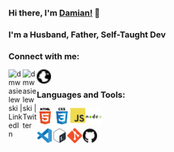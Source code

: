 ### Hi there, I'm [Damian!][website] 👋

### I'm a Husband, Father, Self-Taught Dev

### Connect with me:

[<img align="left" alt="dmwasielewski | LinkedIn" width="28px" src="https://cdn.jsdelivr.net/npm/simple-icons@v3/icons/linkedin.svg" />][linkedin]

[<img align="left" alt="dmwasielewski | Twitter" width="28px" src="https://cdn.jsdelivr.net/npm/simple-icons@v3/icons/twitter.svg" />][twitter]

[<img align="left" alt="namper.xyz" width="28px" src="https://raw.githubusercontent.com/iconic/open-iconic/master/svg/globe.svg" />][website]

<br />

### Languages and Tools:

[<img align="left" alt="HTML5" width="33px" src="https://raw.githubusercontent.com/devicons/devicon/master/icons/html5/html5-original-wordmark.svg" />][html5]
[<img align="left" alt="CSS3" width="33px" src="https://raw.githubusercontent.com/devicons/devicon/master/icons/css3/css3-original-wordmark.svg" />][css3]
[<img align="left" alt="JavaScript" width="30px" src="https://raw.githubusercontent.com/devicons/devicon/master/icons/javascript/javascript-original.svg" />][js]
[<img align="left" alt="Node" width="33px" src="https://raw.githubusercontent.com/devicons/devicon/master/icons/nodejs/nodejs-original-wordmark.svg" />][nodejs]

<!-- [<img align="left" alt="Express" width="33px" src="https://raw.githubusercontent.com/devicons/devicon/master/icons/express/express-original-wordmark.svg" />][express]
[<img align="left" alt="MongoDB" width="33px" src="https://raw.githubusercontent.com/devicons/devicon/master/icons/mongodb/mongodb-original-wordmark.svg" />][mongodb]
[<img align="left" alt="TypeScript" width="30px" src="https://raw.githubusercontent.com/github/explore/80688e429a7d4ef2fca1e82350fe8e3517d3494d/topics/typescript/typescript.png" />][typescript]
[<img align="left" alt="React" width="30px" src="https://raw.githubusercontent.com/devicons/devicon/master/icons/react/react-original-wordmark.svg" />][react] -->

<br/>

###

[<img align="left" alt="Visual Studio Code" width="30px" src="https://raw.githubusercontent.com/devicons/devicon/master/icons/vscode/vscode-original.svg" />][vsc]
[<img align="left" alt="Terminal" width="30px" src="https://raw.githubusercontent.com/devicons/devicon/master/icons/bash/bash-original.svg" />][terminal]
[<img align="left" alt="Git" width="30px" src="https://raw.githubusercontent.com/devicons/devicon/master/icons/git/git-original.svg" />][git]
[<img align="left" alt="GitHub" width="30px" src="https://raw.githubusercontent.com/devicons/devicon/master/icons/github/github-original.svg" />][github]

<br />
<br />


[website]: https://namper.xyz
[twitter]: https://twitter.com/dmwasielewski
[linkedin]: https://linkedin.com/in/dmwasielewski
[html5]: https://developer.mozilla.org/en-US/docs/Web/HTML
[css3]: https://developer.mozilla.org/en-US/docs/Web/CSS
[js]: https://developer.mozilla.org/en-US/docs/Web/JavaScript
[nodejs]: https://nodejs.org/en/about/releases/
[express]: https://developer.mozilla.org/en-US/docs/Learn/Server-side/Express_Nodejs/Introduction
[mongodb]: https://docs.mongodb.com/
[typescript]: https://www.typescriptlang.org/docs/
[react]: https://reactjs.org/docs/getting-started.html
[vsc]: https://code.visualstudio.com/docs
[terminal]: https://docs.microsoft.com/en-us/powershell/
[git]: https://git-scm.com/docs
[github]: https://docs.github.com/en
